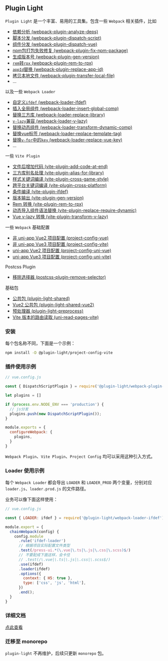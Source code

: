 <!-- 复制到 docs时，去掉“详细文档”，链接替换: packages/ => zh/ -->
## Plugin Light

`Plugin Light` 是一个丰富、易用的工具集。包含一些 `Webpack` 相关插件，比如

- [依赖分析 (webpack-plugin-analyze-deps)](./packages/webpack-plugin-analyze-deps/)
- [脚本分发 (webpack-plugin-dispatch-script)](./packages/webpack-plugin-dispatch-script/)
- [组件分发 (webpack-plugin-dispatch-vue)](./packages/webpack-plugin-dispatch-vue/)
- [npm包打包失败修复 (webpack-plugin-fix-npm-package)](./packages/webpack-plugin-fix-npm-package/)
- [生成版本号 (webpack-plugin-gen-version)](./packages/webpack-plugin-gen-version/)
- [`rem`转`rpx` (webpack-plugin-rem-to-rpx)](./packages/webpack-plugin-rem-to-rpx/)
- [`appId`替换 (webpack-plugin-replace-app-id)](./packages/webpack-plugin-replace-app-id/)
- [拷贝本地文件 (webpack-plugin-transfer-local-file)](./packages/webpack-plugin-transfer-local-file/)
- ...


以及一些 `Webpack Loader`

- [自定义`ifdef` (webpack-loader-ifdef)](./packages/webpack-loader-ifdef/)
- [插入全局组件 (webpack-loader-insert-global-comp)](./packages/webpack-loader-insert-global-comp/)
- [替换三方库 (webpack-loader-replace-library)](./packages/webpack-loader-replace-library/)
- [`v-lazy`兼容 (webpack-loader-v-lazy)](./packages/webpack-loader-v-lazy/)
- [替换动态组件 (webpack-loader-transform-dynamic-comp)](./packages/webpack-loader-transform-dynamic-comp/)
- [替换vue标签 (webpack-loader-replace-template-tag)](./packages/webpack-loader-replace-template-tag/)
- [替换`v-for`中的`key` (webpack-loader-replace-vue-key)](./packages/webpack-loader-replace-vue-key/)
- ...


一些 `Vite Plugin`

- [文件后增加代码 (vite-plugin-add-code-at-end)](./packages/vite-plugin-add-code-at-end/)
- [三方库别名处理 (vite-plugin-alias-for-library)](./packages/vite-plugin-alias-for-library/)
- [样式关键词编译 (vite-plugin-cross-game-style)](./packages/vite-plugin-cross-game-style/)
- [跨平台关键词编译 (vite-plugin-cross-platform)](./packages/vite-plugin-cross-platform/)
- [条件编译 (vite-plugin-ifdef)](./packages/vite-plugin-ifdef/)
- [版本输出 (vite-plugin-gen-version)](./packages/vite-plugin-gen-version/)
- [Rem 转换 (vite-plugin-rem-to-rpx)](./packages/vite-plugin-rem-to-rpx/)
- [动态导入组件语法替换 (vite-plugin-replace-require-dynamic)](./packages/vite-plugin-replace-require-dynamic/)
- [Vue v-lazy 转换 (vite-plugin-transform-v-lazy)](./packages/vite-plugin-transform-v-lazy/)

一些 `Webpack` 基础配置

- [非 uni-app Vue2 项目配置 (project-config-vue)](./packages/project-config-vue/)
- [非 uni-app Vue3 项目配置 (project-config-vite)](./packages/project-config-vite/)
- [uni-app Vue2 项目配置 (project-config-uni-vue)](./packages/project-config-uni-vue/)
- [uni-app Vue3 项目配置 (project-config-uni-vite)](./packages/project-config-uni-vite/)

Postcss Plugin

- [移除选择器 (postcss-plugin-remove-selector)](./packages/postcss-plugin-remove-selector/)

基础包

- [公共包 (plugin-light-shared)](./packages/plugin-light-shared/)
- [Vue2 公共包 (plugin-light-shared-vue2)](./packages/plugin-light-shared-vue2/)
- [预处理器 (plugin-light-preprocess)](./packages/plugin-light-preprocess/)
- [Vite 版本的路由读取 (uni-read-pages-vite)](./packages/uni-read-pages-vite/)

### 安装

每个包名称不同，下面是一个示例：

```bash
npm install -D @plugin-light/project-config-vite
```

### 插件使用示例

```js
// vue.config.js

const { DispatchScriptPlugin } = require('@plugin-light/webpack-plugin-dispatch-vue');

let plugins = []

if (process.env.NODE_ENV === 'production') {
  // js分发
  plugins.push(new DispatchScriptPlugin());
}

module.exports = {
  configureWebpack: {
    plugins,
  }
}
```

`Webpack Plugin`、`Vite Plugin`、`Project Config` 均可以采用这种引入方式。


### Loader 使用示例

每个 `Webpack Loader` 都会导出 `LOADER` 和 `LOADER_PROD` 两个变量，分别对应 `loader.js`、`loader.prod.js` 的文件路径。

业务可以像下面这样使用：

```js
// vue.config.js

const { LOADER: ifdef } = require('@plugin-light/webpack-loader-ifdef');

module.export = {
  chainWebpack(config) {
    config.module
      .rule('ifdef-loader')
      // 根据项目实际配置文件类型
      .test(/press-ui.*(\.vue|\.ts|\.js|\.css|\.scss)$/)
      // 不要配成下面这样，会卡住
      // .test(/\.vue|\.ts|\.js|\.css|\.scss$/) 
      .use(ifdef)
      .loader(ifdef)
      .options({
        context: { H5: true },
        type: ['css', 'js', 'html'],
      })
      .end();
  }
}
```


### 详细文档

[点此查看](https://novlan1.github.io/plugin-light//)


### 迁移至 monorepo 

`plugin-light` 不再维护，后续只更新 `monorepo` 包。

